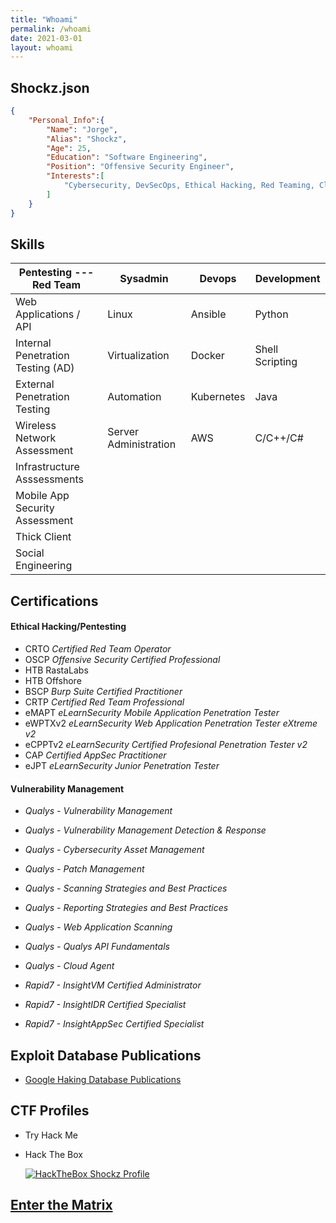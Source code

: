 ```yaml
---
title: "Whoami"
permalink: /whoami
date: 2021-03-01
layout: whoami
---
```


## Shockz.json

```json
{
    "Personal_Info":{
        "Name": "Jorge",
        "Alias": "Shockz",
        "Age": 25,
        "Education": "Software Engineering",
        "Position": "Offensive Security Engineer",
        "Interests":[
            "Cybersecurity, DevSecOps, Ethical Hacking, Red Teaming, Cloud"
        ]
    }
}
```

## Skills

| Pentesting ---Red Team | Sysadmin | Devops |  Development |
|-------|--------|---------|---------|
| Web Applications / API | Linux | Ansible | Python |
| Internal Penetration Testing (AD) | Virtualization | Docker | Shell Scripting |
| External Penetration Testing | Automation | Kubernetes | Java |
| Wireless Network Assessment | Server Administration | AWS | C/C++/C# |
| Infrastructure Asssessments |  |  |  |
| Mobile App Security Assessment |  |  |  |
| Thick Client |  |  |  |
| Social Engineering |  |  |  |

## Certifications

#### Ethical Hacking/Pentesting

* CRTO *Certified Red Team Operator*
* OSCP *Offensive Security Certified Professional*
* HTB RastaLabs
* HTB Offshore
* BSCP *Burp Suite Certified Practitioner*
* CRTP *Certified Red Team Professional*
* eMAPT *eLearnSecurity Mobile Application Penetration Tester*
* eWPTXv2 *eLearnSecurity Web Application Penetration Tester eXtreme v2*
* eCPPTv2 *eLearnSecurity Certified Profesional Penetration Tester v2*
* CAP *Certified AppSec Practitioner*
* eJPT *eLearnSecurity Junior Penetration Tester*

#### Vulnerability Management

* *Qualys - Vulnerability Management*
* *Qualys - Vulnerability Management Detection & Response*
* *Qualys - Cybersecurity Asset Management*
* *Qualys - Patch Management*
* *Qualys - Scanning Strategies and Best Practices*
* *Qualys - Reporting Strategies and Best Practices*
* *Qualys - Web Application Scanning*
* *Qualys - Qualys API Fundamentals*
* *Qualys - Cloud Agent*

* *Rapid7 - InsightVM Certified Administrator*
* *Rapid7 - InsightIDR Certified Specialist*
* *Rapid7 - InsightAppSec Certified Specialist*

## Exploit Database Publications

* [Google Haking Database Publications](https://www.exploit-db.com/google-hacking-database?author=11434)

## CTF Profiles

* Try Hack Me
    <script src="https://tryhackme.com/badge/438303"></script>

* Hack The Box
    <div class="doubleimg">
        <a href="https://app.hackthebox.eu/profile/616242">
            <img src="https://www.hackthebox.eu/badge/image/616242" alt="HackTheBox Shockz Profile">
        </a>
    </div>

## <a href="#" style="cursor: pointer;" onclick="get_matrix()">Enter the Matrix</a>